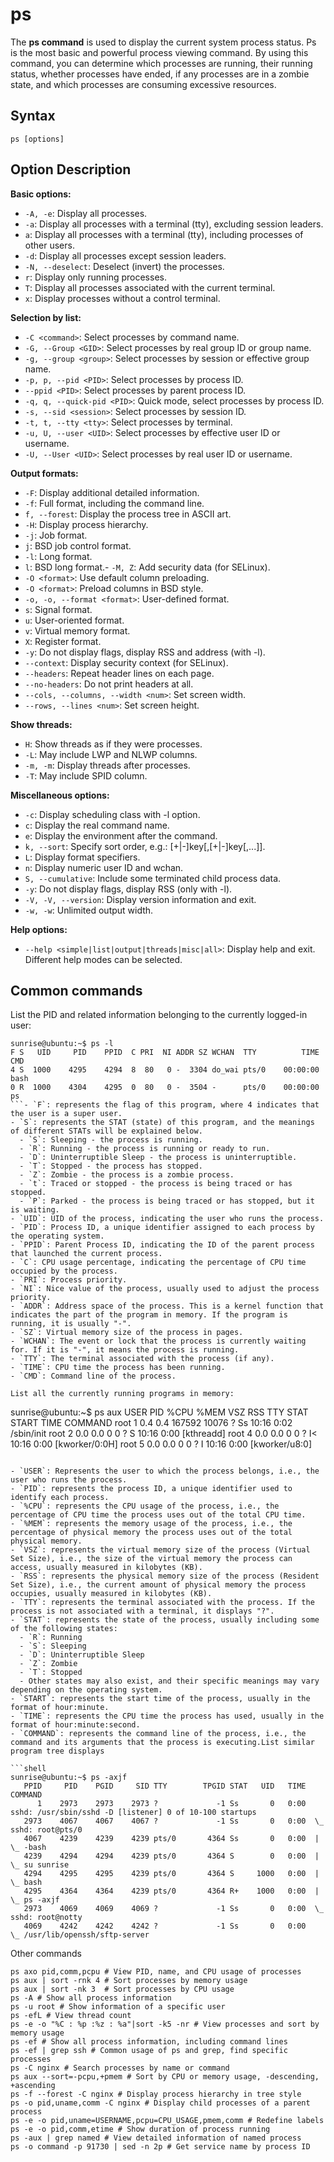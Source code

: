 # ps

The **ps command** is used to display the current system process status. Ps is the most basic and powerful process viewing command. By using this command, you can determine which processes are running, their running status, whether processes have ended, if any processes are in a zombie state, and which processes are consuming excessive resources.

## Syntax

```
ps [options]
```

## Option Description

**Basic options:**

- `-A, -e`: Display all processes.
- `-a`: Display all processes with a terminal (tty), excluding session leaders.
- `a`: Display all processes with a terminal (tty), including processes of other users.
- `-d`: Display all processes except session leaders.
- `-N, --deselect`: Deselect (invert) the processes.
- `r`: Display only running processes.
- `T`: Display all processes associated with the current terminal.
- `x`: Display processes without a control terminal.

**Selection by list:**

- `-C <command>`: Select processes by command name.
- `-G, --Group <GID>`: Select processes by real group ID or group name.
- `-g, --group <group>`: Select processes by session or effective group name.
- `-p, p, --pid <PID>`: Select processes by process ID.
- `--ppid <PID>`: Select processes by parent process ID.
- `-q, q, --quick-pid <PID>`: Quick mode, select processes by process ID.
- `-s, --sid <session>`: Select processes by session ID.
- `-t, t, --tty <tty>`: Select processes by terminal.
- `-u, U, --user <UID>`: Select processes by effective user ID or username.
- `-U, --User <UID>`: Select processes by real user ID or username.

**Output formats:**

- `-F`: Display additional detailed information.
- `-f`: Full format, including the command line.
- `f, --forest`: Display the process tree in ASCII art.
- `-H`: Display process hierarchy.
- `-j`: Job format.
- `j`: BSD job control format.
- `-l`: Long format.
- `l`: BSD long format.- `-M, Z`: Add security data (for SELinux).
- `-O <format>`: Use default column preloading.
- `-O <format>`: Preload columns in BSD style.
- `-o, -o, --format <format>`: User-defined format.
- `s`: Signal format.
- `u`: User-oriented format.
- `v`: Virtual memory format.
- `X`: Register format.
- `-y`: Do not display flags, display RSS and address (with -l).
- `--context`: Display security context (for SELinux).
- `--headers`: Repeat header lines on each page.
- `--no-headers`: Do not print headers at all.
- `--cols, --columns, --width <num>`: Set screen width.
- `--rows, --lines <num>`: Set screen height.

**Show threads:**

- `H`: Show threads as if they were processes.
- `-L`: May include LWP and NLWP columns.
- `-m, -m`: Display threads after processes.
- `-T`: May include SPID column.

**Miscellaneous options:**

- `-c`: Display scheduling class with -l option.
- `c`: Display the real command name.
- `e`: Display the environment after the command.
- `k, --sort`: Specify sort order, e.g.: [+|-]key[,[+|-]key[,...]].
- `L`: Display format specifiers.
- `n`: Display numeric user ID and wchan.
- `S, --cumulative`: Include some terminated child process data.
- `-y`: Do not display flags, display RSS (only with -l).
- `-V, -V, --version`: Display version information and exit.
- `-w, -w`: Unlimited output width.

**Help options:**

- `--help <simple|list|output|threads|misc|all>`: Display help and exit. Different help modes can be selected.

## Common commands

List the PID and related information belonging to the currently logged-in user:

```
sunrise@ubuntu:~$ ps -l
F S   UID     PID    PPID  C PRI  NI ADDR SZ WCHAN  TTY          TIME CMD
4 S  1000    4295    4294  8  80   0 -  3304 do_wai pts/0    00:00:00 bash
0 R  1000    4304    4295  0  80   0 -  3504 -      pts/0    00:00:00 ps
```- `F`: represents the flag of this program, where 4 indicates that the user is a super user.
- `S`: represents the STAT (state) of this program, and the meanings of different STATs will be explained below.
  - `S`: Sleeping - the process is running.
  - `R`: Running - the process is running or ready to run.
  - `D`: Uninterruptible Sleep - the process is uninterruptible.
  - `T`: Stopped - the process has stopped.
  - `Z`: Zombie - the process is a zombie process.
  - `t`: Traced or stopped - the process is being traced or has stopped.
  - `P`: Parked - the process is being traced or has stopped, but it is waiting.
- `UID`: UID of the process, indicating the user who runs the process.
- `PID`: Process ID, a unique identifier assigned to each process by the operating system.
- `PPID`: Parent Process ID, indicating the ID of the parent process that launched the current process.
- `C`: CPU usage percentage, indicating the percentage of CPU time occupied by the process.
- `PRI`: Process priority.
- `NI`: Nice value of the process, usually used to adjust the process priority.
- `ADDR`: Address space of the process. This is a kernel function that indicates the part of the program in memory. If the program is running, it is usually "-".
- `SZ`: Virtual memory size of the process in pages.
- `WCHAN`: The event or lock that the process is currently waiting for. If it is "-", it means the process is running.
- `TTY`: The terminal associated with the process (if any).
- `TIME`: CPU time the process has been running.
- `CMD`: Command line of the process.

List all the currently running programs in memory:

```
sunrise@ubuntu:~$ ps aux
USER         PID %CPU %MEM    VSZ   RSS TTY      STAT START   TIME COMMAND
root           1  0.4  0.4 167592 10076 ?        Ss   10:16   0:02 /sbin/init
root           2  0.0  0.0      0     0 ?        S    10:16   0:00 [kthreadd]
root           4  0.0  0.0      0     0 ?        I<   10:16   0:00 [kworker/0:0H]
root           5  0.0  0.0      0     0 ?        I    10:16   0:00 [kworker/u8:0]
```

- `USER`: Represents the user to which the process belongs, i.e., the user who runs the process.
- `PID`: represents the process ID, a unique identifier used to identify each process.
- `%CPU`: represents the CPU usage of the process, i.e., the percentage of CPU time the process uses out of the total CPU time.
- `%MEM`: represents the memory usage of the process, i.e., the percentage of physical memory the process uses out of the total physical memory.
- `VSZ`: represents the virtual memory size of the process (Virtual Set Size), i.e., the size of the virtual memory the process can access, usually measured in kilobytes (KB).
- `RSS`: represents the physical memory size of the process (Resident Set Size), i.e., the current amount of physical memory the process occupies, usually measured in kilobytes (KB).
- `TTY`: represents the terminal associated with the process. If the process is not associated with a terminal, it displays "?".
- `STAT`: represents the state of the process, usually including some of the following states:
  - `R`: Running
  - `S`: Sleeping
  - `D`: Uninterruptible Sleep
  - `Z`: Zombie
  - `T`: Stopped
  - Other states may also exist, and their specific meanings may vary depending on the operating system.
- `START`: represents the start time of the process, usually in the format of hour:minute.
- `TIME`: represents the CPU time the process has used, usually in the format of hour:minute:second.
- `COMMAND`: represents the command line of the process, i.e., the command and its arguments that the process is executing.List similar program tree displays

```shell
sunrise@ubuntu:~$ ps -axjf
   PPID     PID    PGID     SID TTY        TPGID STAT   UID   TIME COMMAND
      1    2973    2973    2973 ?             -1 Ss       0   0:00 sshd: /usr/sbin/sshd -D [listener] 0 of 10-100 startups
   2973    4067    4067    4067 ?             -1 Ss       0   0:00  \_ sshd: root@pts/0
   4067    4239    4239    4239 pts/0       4364 Ss       0   0:00  |   \_ -bash
   4239    4294    4294    4239 pts/0       4364 S        0   0:00  |       \_ su sunrise
   4294    4295    4295    4239 pts/0       4364 S     1000   0:00  |           \_ bash
   4295    4364    4364    4239 pts/0       4364 R+    1000   0:00  |               \_ ps -axjf
   2973    4069    4069    4069 ?             -1 Ss       0   0:00  \_ sshd: root@notty
   4069    4242    4242    4242 ?             -1 Ss       0   0:00      \_ /usr/lib/openssh/sftp-server
```

Other commands

```
ps axo pid,comm,pcpu # View PID, name, and CPU usage of processes
ps aux | sort -rnk 4 # Sort processes by memory usage
ps aux | sort -nk 3  # Sort processes by CPU usage
ps -A # Show all process information
ps -u root # Show information of a specific user
ps -efL # View thread count
ps -e -o "%C : %p :%z : %a"|sort -k5 -nr # View processes and sort by memory usage
ps -ef # Show all process information, including command lines
ps -ef | grep ssh # Common usage of ps and grep, find specific processes
ps -C nginx # Search processes by name or command
ps aux --sort=-pcpu,+pmem # Sort by CPU or memory usage, -descending, +ascending
ps -f --forest -C nginx # Display process hierarchy in tree style
ps -o pid,uname,comm -C nginx # Display child processes of a parent process
ps -e -o pid,uname=USERNAME,pcpu=CPU_USAGE,pmem,comm # Redefine labels
ps -e -o pid,comm,etime # Show duration of process running
ps -aux | grep named # View detailed information of named process
ps -o command -p 91730 | sed -n 2p # Get service name by process ID
```